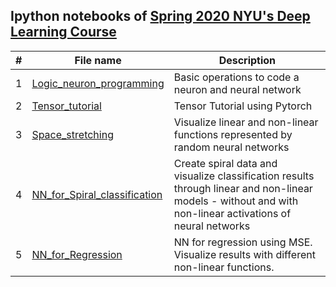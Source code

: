 

## Ipython notebooks of [Spring 2020 NYU's Deep Learning Course](https://atcold.github.io/pytorch-Deep-Learning/)
| # | **File name** |  **Description** |
| ---------- |--------- | ------------------------------------------------| 
|1|[Logic_neuron_programming](https://github.com/ruchikaverma-iitg/ML-DL-RL_Codes/blob/master/Hands_on_Deep_Learning/Deep_Learning_NYU/00-logic_neuron_programming.ipynb)| Basic operations to code a neuron and neural network|
|2|[Tensor_tutorial](https://github.com/ruchikaverma-iitg/ML-DL-RL_Codes/blob/master/Hands_on_Deep_Learning/Deep_Learning_NYU/01-tensor_tutorial.ipynb)| Tensor Tutorial using Pytorch|
|3|[Space_stretching](https://github.com/ruchikaverma-iitg/ML-DL-RL_Codes/blob/master/Hands_on_Deep_Learning/Deep_Learning_NYU/02-space_stretching.ipynb)| Visualize linear and non-linear functions represented by random neural networks|
|4|[NN_for_Spiral_classification](https://github.com/ruchikaverma-iitg/ML-DL-RL_Codes/blob/master/Hands_on_Deep_Learning/Deep_Learning_NYU/04_spiral_classification.ipynb)| Create spiral data and visualize classification results through linear and non-linear models - without and with non-linear activations of neural networks|
|5|[NN_for_Regression](https://github.com/ruchikaverma-iitg/ML-DL-RL_Codes/blob/master/Hands_on_Deep_Learning/Deep_Learning_NYU/05_regression.ipynb)| NN for regression using MSE. Visualize results with different non-linear functions.|
